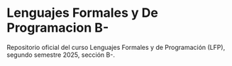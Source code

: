 # Lenguajes Formales y De Programacion B-

Repositorio oficial del curso Lenguajes Formales y de Programación (LFP), segundo semestre 2025, sección B-.